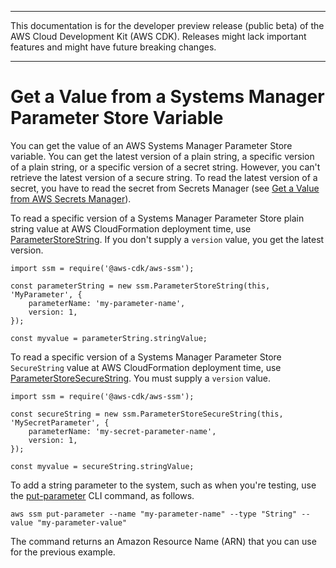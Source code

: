 --------

This documentation is for the developer preview release \(public beta\) of the AWS Cloud Development Kit \(AWS CDK\)\. Releases might lack important features and might have future breaking changes\.

--------

# Get a Value from a Systems Manager Parameter Store Variable<a name="get_ssm_value"></a>

You can get the value of an AWS Systems Manager Parameter Store variable\. You can get the latest version of a plain string, a specific version of a plain string, or a specific version of a secret string\. However, you can't retrieve the latest version of a secure string\. To read the latest version of a secret, you have to read the secret from Secrets Manager \(see [Get a Value from AWS Secrets Manager](get_secrets_manager_value.md)\)\.

To read a specific version of a Systems Manager Parameter Store plain string value at AWS CloudFormation deployment time, use [ParameterStoreString](https://docs.aws.amazon.com/cdk/api/latest/docs/@aws-cdk_aws-ssm.ParameterStoreString.html)\. If you don't supply a `version` value, you get the latest version\.

```
import ssm = require('@aws-cdk/aws-ssm');

const parameterString = new ssm.ParameterStoreString(this, 'MyParameter', {
    parameterName: 'my-parameter-name',
    version: 1,
});

const myvalue = parameterString.stringValue;
```

To read a specific version of a Systems Manager Parameter Store `SecureString` value at AWS CloudFormation deployment time, use [ParameterStoreSecureString](https://docs.aws.amazon.com/cdk/api/latest/docs/@aws-cdk_aws-ssm.ParameterStoreSecureString.html)\. You must supply a `version` value\.

```
import ssm = require('@aws-cdk/aws-ssm');

const secureString = new ssm.ParameterStoreSecureString(this, 'MySecretParameter', {
    parameterName: 'my-secret-parameter-name',
    version: 1,
});

const myvalue = secureString.stringValue;
```

To add a string parameter to the system, such as when you're testing, use the [put\-parameter](https://docs.aws.amazon.com/cli/latest/reference/ssm/put-parameter.html) CLI command, as follows\.

```
aws ssm put-parameter --name "my-parameter-name" --type "String" --value "my-parameter-value"
```

The command returns an Amazon Resource Name \(ARN\) that you can use for the previous example\.